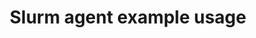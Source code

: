 ---
title: Slurm agent example usage
weight: 1
variants: +flyte -serverless -byoc -byok
layout: py_example
example_file: /external/unionai-examples/flyte-integrations/flyte-agents/slurm_agent/slurm_agent/slurm_agent_example_usage.py
---